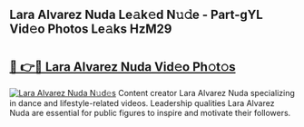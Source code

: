 ## Lara Alvarez Nuda Le𝚊k𝚎d N𝚞𝚍e - Part-gYL Vid𝚎o Photos Le𝚊ks HzM29

# <h2><a href="http://fbbtz0.evod.top/?m=Lara+Alvarez+Nuda">🔗 👉🔴 Lara Alvarez Nuda Vid𝚎o Ph𝚘t𝚘s</a></h2>

[![Lara Alvarez Nuda N𝚞d𝚎s](https://i.imgur.com/8V9OHl7.gif)](http://fbbtz0.evod.top/?m=Lara+Alvarez+Nuda)
Content creator Lara Alvarez Nuda specializing in dance and lifestyle-related videos. Leadership qualities Lara Alvarez Nuda are essential for public figures to inspire and motivate their followers. 
